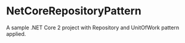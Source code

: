 # NetCoreRepositoryPattern

A sample .NET Core 2 project with Repository and UnitOfWork pattern applied.
